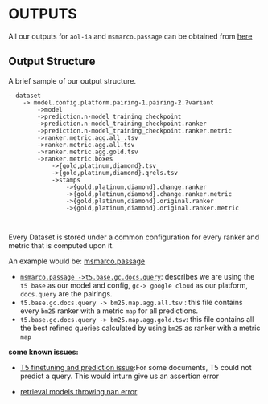# OUTPUTS
All our outputs for `aol-ia` and `msmarco.passage` can be obtained from [here](https://uwin365-my.sharepoint.com/:f:/g/personal/lakshmiy_uwindsor_ca/EiVkfCxTjydKlpr3_VX-oo4B6o468rvnAQUq0VMkuUJL1Q?e=gGQvh4)
## Output Structure 
A brief sample of our output structure.  
```
- dataset
	-> model.config.platform.pairing-1.pairing-2.?variant 
		->model
		->prediction.n-model_training_checkpoint
		->prediction.n-model_training_checkpoint.ranker
		->prediction.n-model_training_checkpoint.ranker.metric
		->ranker.metric.agg.all_.tsv
		->ranker.metric.agg.all.tsv
		->ranker.metric.agg.gold.tsv
		->ranker.metric.boxes
			->{gold,platinum,diamond}.tsv
			->{gold,platinum,diamond}.qrels.tsv
			->stamps
				->{gold,platinum,diamond}.change.ranker
				->{gold,platinum,diamond}.change.ranker.metric
				->{gold,platinum,diamond}.original.ranker
				->{gold,platinum,diamond}.original.ranker.metric
				
			
```

Every Dataset is stored under a common configuration for every ranker and metric that is computed upon it.

An example would be: [msmarco.passage](https://uwin365-my.sharepoint.com/:f:/g/personal/lakshmiy_uwindsor_ca/EiVkfCxTjydKlpr3_VX-oo4B6o468rvnAQUq0VMkuUJL1Q?e=gGQvh4)

- [`msmarco.passage ->t5.base.gc.docs.query`](https://uwin365-my.sharepoint.com/:f:/g/personal/lakshmiy_uwindsor_ca/EiVkfCxTjydKlpr3_VX-oo4B6o468rvnAQUq0VMkuUJL1Q?e=gGQvh4): describes we are using the `t5 base` as our model and config, `gc-> google cloud` as our platform, `docs.query` are the pairings.
- `t5.base.gc.docs.query -> bm25.map.agg.all.tsv` : this file contains every `bm25` ranker with a metric `map` for all predictions.
- `t5.base.gc.docs.query -> bm25.map.agg.gold.tsv`: this file contains all the best refined queries calculated by using `bm25` as ranker with a metric `map`


**some known issues:**

- [T5 finetuning and prediction issue](https://github.com/fani-lab/RePair/issues/6):For some documents, T5 could not predict a query. This would inturn give us an assertion error 

- [retrieval models throwing nan error](https://github.com/fani-lab/RePair/issues/8)
